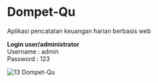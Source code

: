 # Dompet-Qu
Aplikasi pencatatan keuangan harian berbasis web

<b>Login user/administrator</b> <br>
Username : admin<br>
Password : 123

![13  Dompet-Qu](https://user-images.githubusercontent.com/43155964/188304236-aca2d2c3-869c-429e-bf68-b570e84c7014.jpg)